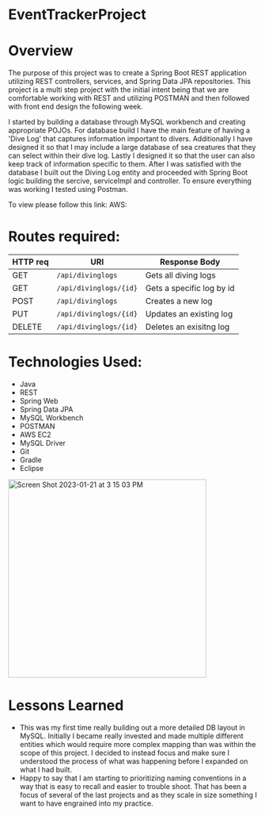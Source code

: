 # EventTrackerProject

# Overview
The purpose of this project was to create a Spring Boot REST application utilizing REST controllers, services, and Spring Data JPA repositories. This project is a multi step project with the initial intent being that we are comfortable working with REST and utilizing POSTMAN and then followed with front end design the following week.

I started by building a database through MySQL workbench and creating appropriate POJOs. For database build I have the main feature of having a 'Dive Log' that captures information important to divers. Additionally I have designed it so that I may include a large database of sea creatures that they can select within their dive log. Lastly I designed it so that the user can also keep track of information specific to them.
After I was satisfied with the database I built out the Diving Log entity and proceeded with Spring Boot logic building the sercive, serviceImpl and controller. To ensure everything was working I tested using Postman.

To view please follow this link:
AWS:



# Routes required:

|HTTP req    | URI                   |  Response Body |
|------------|-----------------------|---------------|
| GET        | `/api/divinglogs`     | Gets all diving logs|
| GET        | `/api/divinglogs/{id}`| Gets a specific log by id |
| POST       | `/api/divinglogs`     | Creates a new log |
| PUT        | `/api/divinglogs/{id}`| Updates an existing log |
| DELETE     | `/api/divinglogs/{id}`| Deletes an exisitng log |


# Technologies Used:
- Java
- REST
- Spring Web
- Spring Data JPA
- MySQL Workbench
- POSTMAN
- AWS EC2
- MySQL Driver
- Git
- Gradle
- Eclipse


<img width="400" alt="Screen Shot 2023-01-21 at 3 15 03 PM" src="https://user-images.githubusercontent.com/113144309/213889053-9b3885da-1314-4da8-a437-7837a69f96c2.png">

# Lessons Learned
- This was my first time really building out a more detailed DB layout in MySQL. Initially I became really invested and made multiple different entities which would require more complex mapping than was within the scope of this project. I decided to instead focus and make sure I understood the process of what was happening before I expanded on what I had built.
- Happy to say that I am starting to prioritizing naming conventions in a way that is easy to recall and easier to trouble shoot. That has been a focus of several of the last projects and as they scale in size something I want to have engrained into my practice. 
